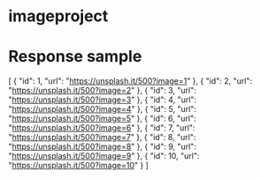 # imageproject

# Response sample
[
    {
        "id": 1,
        "url": "https://unsplash.it/500?image=1"
    },
    {
        "id": 2,
        "url": "https://unsplash.it/500?image=2"
    },
    {
        "id": 3,
        "url": "https://unsplash.it/500?image=3"
    },
    {
        "id": 4,
        "url": "https://unsplash.it/500?image=4"
    },
    {
        "id": 5,
        "url": "https://unsplash.it/500?image=5"
    },
    {
        "id": 6,
        "url": "https://unsplash.it/500?image=6"
    },
    {
        "id": 7,
        "url": "https://unsplash.it/500?image=7"
    },
    {
        "id": 8,
        "url": "https://unsplash.it/500?image=8"
    },
    {
        "id": 9,
        "url": "https://unsplash.it/500?image=9"
    },
    {
        "id": 10,
        "url": "https://unsplash.it/500?image=10"
    }
]
